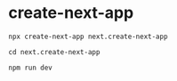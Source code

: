 # create-next-app

```
npx create-next-app next.create-next-app
```

```
cd next.create-next-app

npm run dev
```
